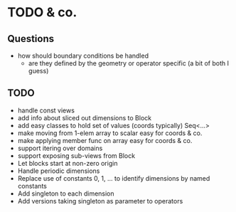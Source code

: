 # TODO & co.

## Questions
* how should boundary conditions be handled
  - are they defined by the geometry or operator specific (a bit of both I
    guess)

## TODO
* handle const views
* add info about sliced out dimensions to Block
* add easy classes to hold set of values (coords typically) Seq<...>
* make moving from 1-elem array to scalar easy for coords & co.
* make applying member func on array easy for coords & co.
* support itering over domains
* support exposing sub-views from Block
* Let blocks start at non-zero origin
* Handle periodic dimensions
* Replace use of constants 0, 1, ... to identify dimensions by named constants
* Add singleton to each dimension
* Add versions taking singleton as parameter to operators
